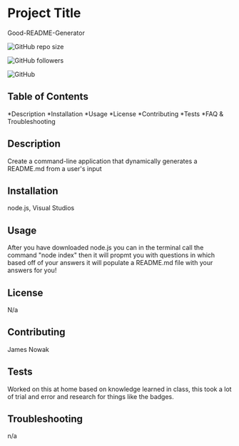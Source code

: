 #   Project Title

Good-README-Generator

![GitHub repo size](https://img.shields.io/github/repo-size/JN3AZ/Good-README-Generator?logo=github&logoColor=green&style=plastic)

![GitHub followers](https://img.shields.io/github/followers/JN3AZ) 

![GitHub](https://img.shields.io/github/license/JN3AZ/Good-README-Generator?logo=github&logoColor=green)

##  Table of Contents

*Description
*Installation
*Usage
*License
*Contributing
*Tests
*FAQ & Troubleshooting

##  Description

Create a command-line application that dynamically generates a README.md from a user's input

##  Installation

node.js, Visual Studios

##  Usage

After you have downloaded node.js you can in the terminal call  the command "node index" then it will propmt you with questions in which based off of your answers it will populate a README.md file with your answers for you!

##  License

N/a

##  Contributing

James Nowak

##  Tests

Worked on this at home based on knowledge learned in class, this took a lot of trial and error and research for things like the badges.

##  Troubleshooting

n/a

